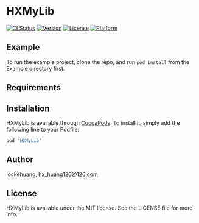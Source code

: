 # HXMyLib

[![CI Status](https://img.shields.io/travis/lockehuang/HXMyLib.svg?style=flat)](https://travis-ci.org/lockehuang/HXMyLib)
[![Version](https://img.shields.io/cocoapods/v/HXMyLib.svg?style=flat)](https://cocoapods.org/pods/HXMyLib)
[![License](https://img.shields.io/cocoapods/l/HXMyLib.svg?style=flat)](https://cocoapods.org/pods/HXMyLib)
[![Platform](https://img.shields.io/cocoapods/p/HXMyLib.svg?style=flat)](https://cocoapods.org/pods/HXMyLib)

## Example

To run the example project, clone the repo, and run `pod install` from the Example directory first.

## Requirements

## Installation

HXMyLib is available through [CocoaPods](https://cocoapods.org). To install
it, simply add the following line to your Podfile:

```ruby
pod 'HXMyLib'
```

## Author

lockehuang, hx_huang126@126.com

## License

HXMyLib is available under the MIT license. See the LICENSE file for more info.
